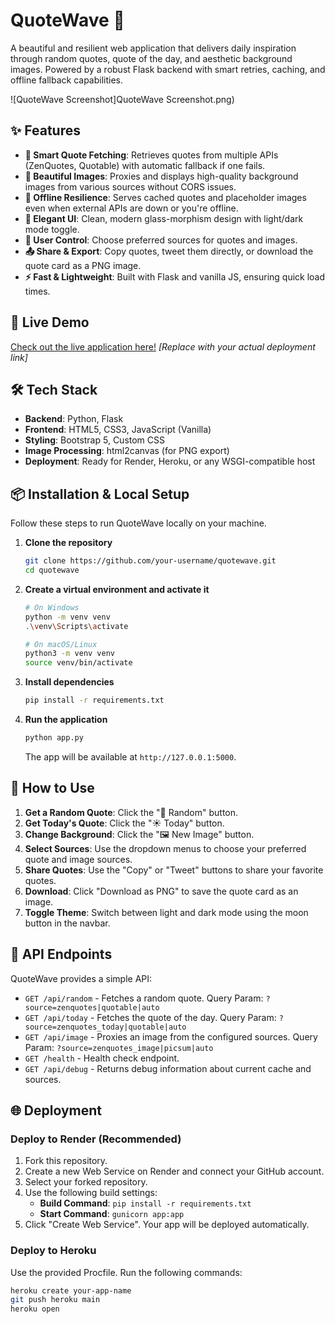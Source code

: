 # QuoteWave 🌊

A beautiful and resilient web application that delivers daily inspiration through random quotes, quote of the day, and aesthetic background images. Powered by a robust Flask backend with smart retries, caching, and offline fallback capabilities.

![QuoteWave Screenshot]QuoteWave Screenshot.png) 


## ✨ Features

- **📜 Smart Quote Fetching**: Retrieves quotes from multiple APIs (ZenQuotes, Quotable) with automatic fallback if one fails.
- **🌅 Beautiful Images**: Proxies and displays high-quality background images from various sources without CORS issues.
- **💪 Offline Resilience**: Serves cached quotes and placeholder images even when external APIs are down or you're offline.
- **🎨 Elegant UI**: Clean, modern glass-morphism design with light/dark mode toggle.
- **🔧 User Control**: Choose preferred sources for quotes and images.
- **📤 Share & Export**: Copy quotes, tweet them directly, or download the quote card as a PNG image.
- **⚡ Fast & Lightweight**: Built with Flask and vanilla JS, ensuring quick load times.

## 🚀 Live Demo

[Check out the live application here!](https://your-render-heroku-link-here.herokuapp.com/) 
*[Replace with your actual deployment link]*

## 🛠️ Tech Stack

- **Backend**: Python, Flask
- **Frontend**: HTML5, CSS3, JavaScript (Vanilla)
- **Styling**: Bootstrap 5, Custom CSS
- **Image Processing**: html2canvas (for PNG export)
- **Deployment**: Ready for Render, Heroku, or any WSGI-compatible host

## 📦 Installation & Local Setup

Follow these steps to run QuoteWave locally on your machine.

1.  **Clone the repository**
    ```bash
    git clone https://github.com/your-username/quotewave.git
    cd quotewave
    ```

2.  **Create a virtual environment and activate it**
    ```bash
    # On Windows
    python -m venv venv
    .\venv\Scripts\activate

    # On macOS/Linux
    python3 -m venv venv
    source venv/bin/activate
    ```

3.  **Install dependencies**
    ```bash
    pip install -r requirements.txt
    ```

4.  **Run the application**
    ```bash
    python app.py
    ```
    The app will be available at `http://127.0.0.1:5000`.

## 🎯 How to Use

1.  **Get a Random Quote**: Click the "🎲 Random" button.
2.  **Get Today's Quote**: Click the "☀️ Today" button.
3.  **Change Background**: Click the "🖼️ New Image" button.
4.  **Select Sources**: Use the dropdown menus to choose your preferred quote and image sources.
5.  **Share Quotes**: Use the "Copy" or "Tweet" buttons to share your favorite quotes.
6.  **Download**: Click "Download as PNG" to save the quote card as an image.
7.  **Toggle Theme**: Switch between light and dark mode using the moon button in the navbar.

## 🔌 API Endpoints

QuoteWave provides a simple API:

- `GET /api/random` - Fetches a random quote. Query Param: `?source=zenquotes|quotable|auto`
- `GET /api/today` - Fetches the quote of the day. Query Param: `?source=zenquotes_today|quotable|auto`
- `GET /api/image` - Proxies an image from the configured sources. Query Param: `?source=zenquotes_image|picsum|auto`
- `GET /health` - Health check endpoint.
- `GET /api/debug` - Returns debug information about current cache and sources.

## 🌐 Deployment

### Deploy to Render (Recommended)
1.  Fork this repository.
2.  Create a new Web Service on Render and connect your GitHub account.
3.  Select your forked repository.
4.  Use the following build settings:
    - **Build Command**: `pip install -r requirements.txt`
    - **Start Command**: `gunicorn app:app`
5.  Click "Create Web Service". Your app will be deployed automatically.

### Deploy to Heroku
Use the provided Procfile. Run the following commands:
```bash
heroku create your-app-name
git push heroku main
heroku open
